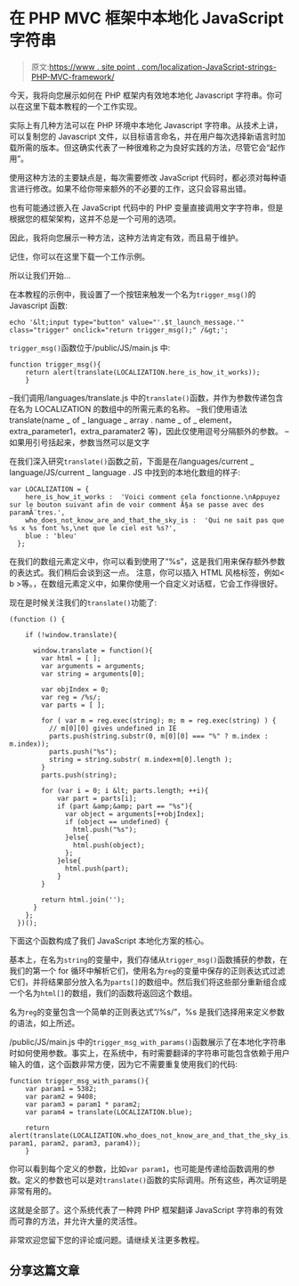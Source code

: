 # 在 PHP MVC 框架中本地化 JavaScript 字符串

> 原文:[https://www . site point . com/localization-JavaScript-strings-PHP-MVC-framework/](https://www.sitepoint.com/localizing-javascript-strings-php-mvc-framework/)

今天，我将向您展示如何在 PHP 框架内有效地本地化 Javascript 字符串。你可以在这里下载本教程的一个工作实现。

实际上有几种方法可以在 PHP 环境中本地化 Javascript 字符串。从技术上讲，可以复制您的 Javascript 文件，以目标语言命名，并在用户每次选择新语言时加载所需的版本。但这确实代表了一种很难称之为良好实践的方法，尽管它会“起作用”。

使用这种方法的主要缺点是，每次需要修改 JavaScript 代码时，都必须对每种语言进行修改。如果不给你带来额外的不必要的工作，这只会容易出错。

也有可能通过嵌入在 JavaScript 代码中的 PHP 变量直接调用文字字符串，但是根据您的框架架构，这并不总是一个可用的选项。

因此，我将向您展示一种方法，这种方法肯定有效，而且易于维护。

记住，你可以在这里下载一个工作示例。

所以让我们开始…

在本教程的示例中，我设置了一个按钮来触发一个名为`trigger_msg()`的 Javascript 函数:

```
echo '&lt;input type="button" value="'.$t_launch_message.'" class="trigger" onclick="return trigger_msg();" /&gt;';
```

`trigger_msg()`函数位于/public/JS/main.js 中:

```
function trigger_msg(){
    return alert(translate(LOCALIZATION.here_is_how_it_works));
    }
```

–我们调用/languages/translate.js 中的`translate()`函数，并作为参数传递包含在名为 LOCALIZATION 的数组中的所需元素的名称。
–我们使用语法 translate(name _ of _ language _ array . name _ of _ element，extra_parameter1，extra_paramater2 等)，因此仅使用逗号分隔额外的参数。
–如果用引号括起来，参数当然可以是文字

在我们深入研究`translate()`函数之前，下面是在/languages/current _ language/JS/current _ language . JS 中找到的本地化数组的样子:

```
var LOCALIZATION = {
    here_is_how_it_works :  'Voici comment cela fonctionne.\nAppuyez sur le bouton suivant afin de voir comment Ã§a se passe avec des paramÃ¨tres.',
    who_does_not_know_are_and_that_the_sky_is :  'Qui ne sait pas que %s x %s font %s,\net que le ciel est %s?',
    blue : 'bleu'
  };
```

在我们的数组元素定义中，你可以看到使用了“%s”，这是我们用来保存额外参数的表达式。我们稍后会谈到这一点。
注意，你可以插入 HTML 风格标签，例如< b >等。，在数组元素定义中，如果你使用一个自定义对话框，它会工作得很好。

现在是时候关注我们的`translate()`功能了:

```
(function () {

    if (!window.translate){

      window.translate = function(){
        var html = [ ]; 
        var arguments = arguments;
        var string = arguments[0];

        var objIndex = 0;
        var reg = /%s/;
        var parts = [ ];

        for ( var m = reg.exec(string); m; m = reg.exec(string) ) {  
          // m[0][0] gives undefined in IE
          parts.push(string.substr(0, m[0][0] === "%" ? m.index : m.index));
          parts.push("%s");
          string = string.substr( m.index+m[0].length );
        }
        parts.push(string);

        for (var i = 0; i &lt; parts.length; ++i){
            var part = parts[i];
            if (part &amp;&amp; part == "%s"){
              var object = arguments[++objIndex];
              if (object == undefined) {
                html.push("%s");
              }else{
                html.push(object);
              };
            }else{
              html.push(part);
            }            
        }

        return html.join('');
      }
    };
  })();
```

下面这个函数构成了我们 JavaScript 本地化方案的核心。

基本上，在名为`string`的变量中，我们存储从`trigger_msg()`函数捕获的参数，在我们的第一个 for 循环中解析它们，使用名为`reg`的变量中保存的正则表达式过滤它们，并将结果部分放入名为`parts[]`的数组中。然后我们将这些部分重新组合成一个名为`html[]`的数组，我们的函数将返回这个数组。

名为`reg`的变量包含一个简单的正则表达式“/%s/”，%s 是我们选择用来定义参数的语法，如上所述。

/public/JS/main.js 中的`trigger_msg_with_params()`函数展示了在本地化字符串时如何使用参数。事实上，在系统中，有时需要翻译的字符串可能包含依赖于用户输入的值，这个函数非常方便，因为它不需要重复使用我们的代码:

```
function trigger_msg_with_params(){
    var param1 = 5382;
    var param2 = 9408;
    var param3 = param1 * param2;
    var param4 = translate(LOCALIZATION.blue);

    return alert(translate(LOCALIZATION.who_does_not_know_are_and_that_the_sky_is, param1, param2, param3, param4));
    }
```

你可以看到每个定义的参数，比如`var param1`，也可能是传递给函数调用的参数。定义的参数也可以是对`translate()`函数的实际调用。所有这些，再次证明是非常有用的。

这就是全部了。这个系统代表了一种跨 PHP 框架翻译 JavaScript 字符串的有效而可靠的方法，并允许大量的灵活性。

非常欢迎您留下您的评论或问题。请继续关注更多教程。

## 分享这篇文章